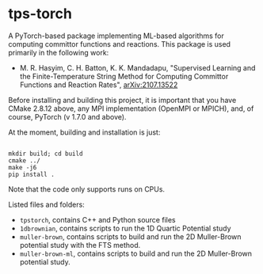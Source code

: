# tps-torch

A PyTorch-based package implementing ML-based algorithms for computing committor functions and reactions. This package is used primarily in the following work:
- M. R. Hasyim, C. H. Batton, K. K. Mandadapu, "Supervised Learning and the Finite-Temperature String Method for Computing Committor Functions and Reaction Rates", [arXiv:2107.13522](https://arxiv.org/abs/2107.13522)

Before installing and building this project, it is important that you have CMake 2.8.12 above, any MPI implementation (OpenMPI or MPICH), and, of course, PyTorch (v 1.7.0 and above). 

At the moment, building and installation is just:

```console

mkdir build; cd build
cmake ../
make -j6
pip install .

```

Note that the code only supports runs on CPUs. 

Listed files and folders:
- `tpstorch`, contains C++ and Python source files
- `1dbrownian`, contains scripts to run the 1D Quartic Potential study
- `muller-brown`, contains scripts to build and run the 2D Muller-Brown potential study with the FTS method. 
- `muller-brown-ml`, contains scripts to build and run the 2D Muller-Brown potential study. 
